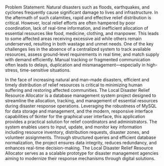 Problem Statement:
Natural disasters such as floods, earthquakes, and cyclones frequently cause significant
damage to lives and infrastructure. In the aftermath of such calamities, rapid and effective
relief distribution is critical. However, local relief efforts are often hampered by poor
coordination, lack of real-time information, and inefficient allocation of essential resources
like food, medicine, clothing, and manpower. This leads to some affected areas receiving
excessive aid while others remain underserved, resulting in both wastage and unmet needs.
One of the key challenges lies in the absence of a centralized system to track available
resources, assess ground-level requirements in real time, and match supply with demand
efficiently. Manual tracking or fragmented communication often leads to delays, duplication
and mismanagement—especially in high-stress, time-sensitive situations. 

In the face of increasing natural and man-made disasters, efficient and timely
distribution of relief resources is critical to minimizing human suffering and
restoring affected communities.
The Local Disaster Relief Resource Allocator is a database management system
project designed to streamline the allocation, tracking, and management of
essential resources during disaster response operations. Leveraging the
robustness of MySQL for data storage and management, and the modern,
responsive interface capabilities of tkinter for the graphical user interface, this
application provides a practical solution for relief coordinators and
administrators.
The system enables users to input, update, and monitor key information
including resource inventory, distribution requests, disaster zones, and volunteer
assignments. Through structured queries and efficient database normalization,
the project ensures data integrity, reduces redundancy, and enhances real-time
decision-making. The Local Disaster Relief Resource Allocator serves as a
scalable prototype for disaster management agencies aiming to modernize their
response mechanisms through digital solutions.
